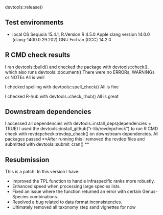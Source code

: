 devtools::release()

## Test environments
* local OS Sequoia 15.4.1, R.Version R 4.5.0 
Apple clang version 14.0.0 (clang-1400.0.29.202)
       GNU Fortran (GCC) 14.2.0

## R CMD check results
I ran devtools::build() and checked the package with devtools::check(), which also runs devtools::document()
There were no ERRORs, WARNINGs or NOTEs
All is well

I checked spelling with devtools::spell_check()
All is fine

I checked R-hub with devtools::check_rhub()
All is great

## Downstream dependencies
I accessed all dependencies with devtools::install_deps(dependencies = TRUE)
I used the devtools::install_github("r-lib/revdepcheck") to run R CMD check with revdepcheck::revdep_check() on downstream dependencies. All packages passed 
**After running this I removed the revdep files and submitted with devtools::submit_cran() **

## Resubmission
This is a patch. In this version I have:

- Improved the TPL function to handle infraspecific ranks more robustly.
- Enhanced speed when processing large species lists.
- Fixed an issue where the function returned an error with certain Genus-Species combinations.
- Resolved a bug related to data format inconsistencies.
- Ultimately removed all taxonomy step sand vignettes for now